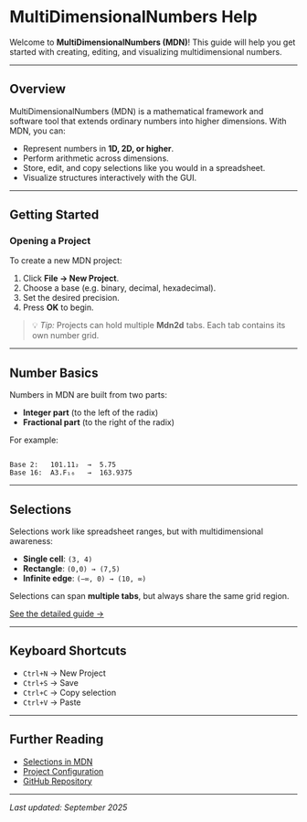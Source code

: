 # MultiDimensionalNumbers Help

Welcome to **MultiDimensionalNumbers (MDN)**!
This guide will help you get started with creating, editing, and visualizing multidimensional numbers.

---

## Overview

MultiDimensionalNumbers (MDN) is a mathematical framework and software tool that extends ordinary numbers into higher dimensions.
With MDN, you can:

- Represent numbers in **1D, 2D, or higher**.
- Perform arithmetic across dimensions.
- Store, edit, and copy selections like you would in a spreadsheet.
- Visualize structures interactively with the GUI.

---

## Getting Started

### Opening a Project

To create a new MDN project:

1. Click **File → New Project**.
2. Choose a base (e.g. binary, decimal, hexadecimal).
3. Set the desired precision.
4. Press **OK** to begin.

> 💡 *Tip:* Projects can hold multiple **Mdn2d** tabs. Each tab contains its own number grid.

---

## Number Basics

Numbers in MDN are built from two parts:

- **Integer part** (to the left of the radix)
- **Fractional part** (to the right of the radix)

For example:

```

Base 2:   101.11₂  →  5.75
Base 16:  A3.F₁₆   →  163.9375

```

---

## Selections

Selections work like spreadsheet ranges, but with multidimensional awareness:

- **Single cell**: `(3, 4)`
- **Rectangle**: `(0,0) → (7,5)`
- **Infinite edge**: `(−∞, 0) → (10, ∞)`

Selections can span **multiple tabs**, but always share the same grid region.

[See the detailed guide →](selection.md)

---

## Keyboard Shortcuts

- `Ctrl+N` → New Project
- `Ctrl+S` → Save
- `Ctrl+C` → Copy selection
- `Ctrl+V` → Paste

---

## Further Reading

- [Selections in MDN](selection.md)
- [Project Configuration](config.md)
- [GitHub Repository](https://github.com/YourOrg/MultiDimensionalNumbers)

---

*Last updated: September 2025*
```
